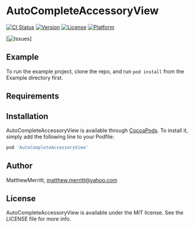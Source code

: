 # AutoCompleteAccessoryView

[![CI Status](https://img.shields.io/travis/MatthewMerritt/AutoCompleteAccessoryView.svg?style=flat)](https://travis-ci.org/MatthewMerritt/AutoCompleteAccessoryView)
[![Version](https://img.shields.io/cocoapods/v/AutoCompleteAccessoryView.svg?style=flat)](https://github.com/MatthewMerritt/AutoCompleteAccessoryView)
[![License](https://img.shields.io/github/license/MatthewMerritt/AutoCompleteAccessoryView?style=flat)](https://cocoapods.org/pods/AutoCompleteAccessoryView)
[![Platform](https://img.shields.io/cocoapods/p/AutoCompleteAccessoryView.svg?style=flat)](https://cocoapods.org/pods/AutoCompleteAccessoryView)

[![Issues](https://img.shields.io/github/issues/MatthewMerritt/AutoCompleteAccessoryView)]

## Example

To run the example project, clone the repo, and run `pod install` from the Example directory first.

## Requirements

## Installation

AutoCompleteAccessoryView is available through [CocoaPods](https://cocoapods.org). To install
it, simply add the following line to your Podfile:

```ruby
pod 'AutoCompleteAccessoryView'
```

## Author

MatthewMerritt, matthew.merritt@yahoo.com

## License

AutoCompleteAccessoryView is available under the MIT license. See the LICENSE file for more info.

